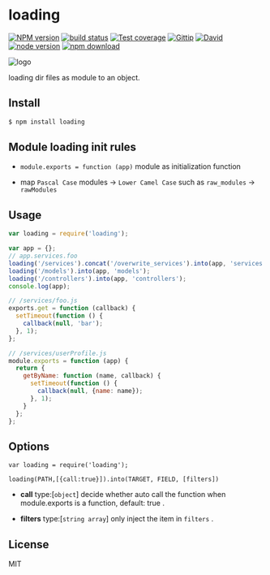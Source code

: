 loading
=======

[![NPM version][npm-image]][npm-url]
[![build status][travis-image]][travis-url]
[![Test coverage][coveralls-image]][coveralls-url]
[![Gittip][gittip-image]][gittip-url]
[![David][david-image]][david-url]
[![node version][node-image]][node-url]
[![npm download][download-image]][download-url]

[npm-image]: https://img.shields.io/npm/v/loading.svg?style=flat
[npm-url]: https://npmjs.org/package/loading
[travis-image]: https://img.shields.io/travis/node-modules/loading.svg?style=flat
[travis-url]: https://travis-ci.org/node-modules/loading
[coveralls-image]: https://img.shields.io/coveralls/node-modules/loading.svg?style=flat
[coveralls-url]: https://coveralls.io/r/node-modules/loading?branch=master
[gittip-image]: https://img.shields.io/gittip/fengmk2.svg?style=flat
[gittip-url]: https://www.gittip.com/fengmk2/
[david-image]: https://img.shields.io/david/node-modules/loading.svg?style=flat
[david-url]: https://david-dm.org/node-modules/loading
[node-image]: https://img.shields.io/badge/node.js-%3E=_0.10-green.svg?style=flat-square
[node-url]: http://nodejs.org/download/
[download-image]: https://img.shields.io/npm/dm/loading.svg?style=flat-square
[download-url]: https://npmjs.org/package/loading


![logo](https://raw.github.com/node-modules/loading/master/logo.png)

loading dir files as module to an object.

## Install

```bash
$ npm install loading
```

## Module loading init rules

- `module.exports = function (app)` module as initialization function

- map `Pascal Case` modules -> `Lower Camel Case` such as `raw_modules` -> `rawModules`

## Usage

```js
var loading = require('loading');

var app = {};
// app.services.foo
loading('/services').concat('/overwrite_services').into(app, 'services');
loading('/models').into(app, 'models');
loading('/controllers').into(app, 'controllers');
console.log(app);

// /services/foo.js
exports.get = function (callback) {
  setTimeout(function () {
    callback(null, 'bar');
  }, 1);
};

// /services/userProfile.js
module.exports = function (app) {
  return {
    getByName: function (name, callback) {
      setTimeout(function () {
        callback(null, {name: name});
      }, 1);
    }
  };
};
```

## Options

```
var loading = require('loading');

loading(PATH,[{call:true}]).into(TARGET, FIELD, [filters])
```
- **call** type:[`object`]
  decide whether auto call the function when module.exports is a function, default: true .

- **filters** type:[`string array`]
  only inject the item in `filters` .

## License

MIT
